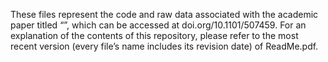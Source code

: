 These files represent the code and raw data associated with the academic paper titled “”, which can be accessed at doi.org/10.1101/507459. For an explanation of the contents of this repository, please refer to the most recent version (every file’s name includes its revision date) of ReadMe.pdf.
